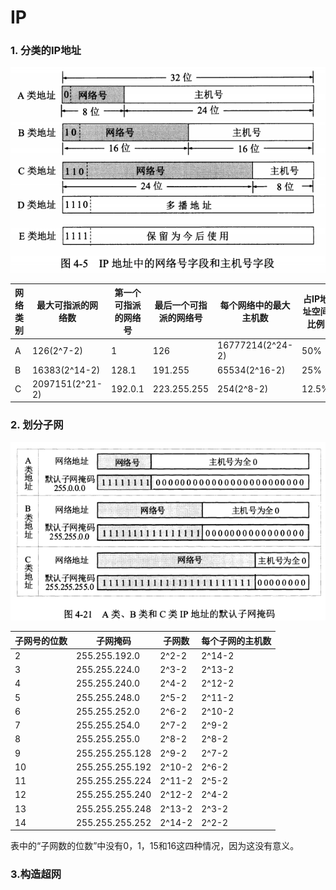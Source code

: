 # IP

### 1. 分类的IP地址

![IP地址中的网络号字段和主机号字段](https://github.com/chenshuaiyu/Notes/blob/master/Network/assets/IP地址中的网络号字段和主机号字段.PNG)

| 网络类别 | 最大可指派的网络数 | 第一个可指派的网络号 | 最后一个可指派的网络号 | 每个网络中的最大主机数 | 占IP地址空间比例 |
| -------- | ------------------ | -------------------- | ---------------------- | ---------------------- | ---------------- |
| A        | 126(2^7-2)         | 1                    | 126                    | 16777214(2^24-2)       | 50%              |
| B        | 16383(2^14-2)      | 128.1                | 191.255                | 65534(2^16-2)          | 25%              |
| C        | 2097151(2^21-2)    | 192.0.1              | 223.255.255            | 254(2^8-2)             | 12.5%            |

### 2. 划分子网

![A类、B类和C类IP地址的默认子网掩码](https://github.com/chenshuaiyu/Notes/blob/master/Network/assets/A类、B类和C类IP地址的默认子网掩码.PNG)

| 子网号的位数 | 子网掩码        | 子网数 | 每个子网的主机数 |
| ------------ | --------------- | ------ | ---------------- |
| 2            | 255.255.192.0   | 2^2-2  | 2^14-2           |
| 3            | 255.255.224.0   | 2^3-2  | 2^13-2           |
| 4            | 255.255.240.0   | 2^4-2  | 2^12-2           |
| 5            | 255.255.248.0   | 2^5-2  | 2^11-2           |
| 6            | 255.255.252.0   | 2^6-2  | 2^10-2           |
| 7            | 255.255.254.0   | 2^7-2  | 2^9-2            |
| 8            | 255.255.255.0   | 2^8-2  | 2^8-2            |
| 9            | 255.255.255.128 | 2^9-2  | 2^7-2            |
| 10           | 255.255.255.192 | 2^10-2 | 2^6-2            |
| 11           | 255.255.255.224 | 2^11-2 | 2^5-2            |
| 12           | 255.255.255.240 | 2^12-2 | 2^4-2            |
| 13           | 255.255.255.248 | 2^13-2 | 2^3-2            |
| 14           | 255.255.255.252 | 2^14-2 | 2^2-2            |

表中的“子网数的位数”中没有0，1，15和16这四种情况，因为这没有意义。

### 3.构造超网